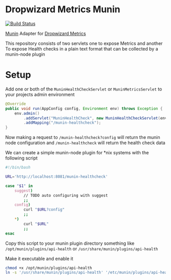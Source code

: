 # Dropwizard Metrics Munin

[![Build Status](https://travis-ci.org/Mustard/dropwizard-metrics-munin.svg?branch=master)](https://travis-ci.org/Mustard/dropwizard-metrics-munin)

[Munin](http://munin-monitoring.org/) Adapter for [Dropwizard Metrics](TODO)

This repository consists of two servlets one to expose Metrics and another To expose Health checks in a plain text format that can be collected by a munin-node plugin

# Setup

Add one or both of the `MuninHealthCheckServlet` or `MuninMetricsServlet` to your projects admin environment

```java
@Override
public void run(AppConfig config, Environment env) throws Exception {
    env.admin()
        .addServlet("MuninHealthCheck", new MuninHealthCheckServlet(env.healthChecks()))
        .addMapping("/munin-healthcheck");
}
```

Now making a request to `/munin-healthcheck?config` will return the munin node configuration and `/munin-healthcheck` will return the health check data

We can create a simple munin-node plugin for *nix systems with the following script

```bash
#!/bin/bash

URL='http://localhost:8081/munin-healthcheck'

case "$1" in
    suggest)
        // TODO auto configuring with suggest
        ;;
    config)
        curl "$URL?config"
        ;;
    *)
        curl "$URL"
        ;;
esac
```

Copy this script to your munin plugin directory something like `/opt/munin/plugins/api-health` or `/usr/share/munin/plugins/api-health`

Make it executable and enable it

```bash
chmod +x /opt/munin/plugins/api-health
ln -s '/usr/share/munin/plugins/api-health' '/etc/munin/plugins/api-health'
```

